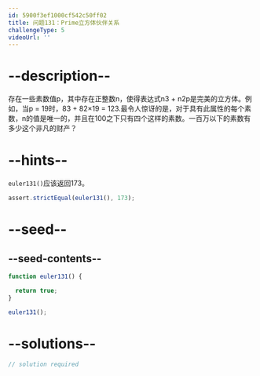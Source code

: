 ```yaml
---
id: 5900f3ef1000cf542c50ff02
title: 问题131：Prime立方体伙伴关系
challengeType: 5
videoUrl: ''
---
```


# --description--

存在一些素数值p，其中存在正整数n，使得表达式n3 + n2p是完美的立方体。例如，当p = 19时，83 + 82×19 = 123.最令人惊讶的是，对于具有此属性的每个素数，n的值是唯一的，并且在100之下只有四个这样的素数。一百万以下的素数有多少这个非凡的财产？

# --hints--

`euler131()`应该返回173。

```js
assert.strictEqual(euler131(), 173);
```

# --seed--

## --seed-contents--

```js
function euler131() {

  return true;
}

euler131();
```

# --solutions--

```js
// solution required
```
